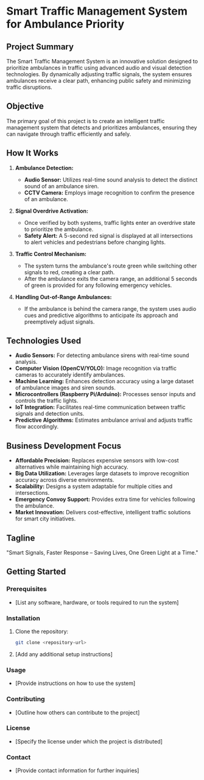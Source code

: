 # Smart Traffic Management System for Ambulance Priority

## Project Summary

The Smart Traffic Management System is an innovative solution designed to prioritize ambulances in traffic using advanced audio and visual detection technologies. By dynamically adjusting traffic signals, the system ensures ambulances receive a clear path, enhancing public safety and minimizing traffic disruptions.

## Objective

The primary goal of this project is to create an intelligent traffic management system that detects and prioritizes ambulances, ensuring they can navigate through traffic efficiently and safely.

## How It Works

1. **Ambulance Detection:**
   - **Audio Sensor:** Utilizes real-time sound analysis to detect the distinct sound of an ambulance siren.
   - **CCTV Camera:** Employs image recognition to confirm the presence of an ambulance.

2. **Signal Overdrive Activation:**
   - Once verified by both systems, traffic lights enter an overdrive state to prioritize the ambulance.
   - **Safety Alert:** A 5-second red signal is displayed at all intersections to alert vehicles and pedestrians before changing lights.

3. **Traffic Control Mechanism:**
   - The system turns the ambulance's route green while switching other signals to red, creating a clear path.
   - After the ambulance exits the camera range, an additional 5 seconds of green is provided for any following emergency vehicles.

4. **Handling Out-of-Range Ambulances:**
   - If the ambulance is behind the camera range, the system uses audio cues and predictive algorithms to anticipate its approach and preemptively adjust signals.

## Technologies Used

- **Audio Sensors:** For detecting ambulance sirens with real-time sound analysis.
- **Computer Vision (OpenCV/YOLO):** Image recognition via traffic cameras to accurately identify ambulances.
- **Machine Learning:** Enhances detection accuracy using a large dataset of ambulance images and siren sounds.
- **Microcontrollers (Raspberry Pi/Arduino):** Processes sensor inputs and controls the traffic lights.
- **IoT Integration:** Facilitates real-time communication between traffic signals and detection units.
- **Predictive Algorithms:** Estimates ambulance arrival and adjusts traffic flow accordingly.

## Business Development Focus

- **Affordable Precision:** Replaces expensive sensors with low-cost alternatives while maintaining high accuracy.
- **Big Data Utilization:** Leverages large datasets to improve recognition accuracy across diverse environments.
- **Scalability:** Designs a system adaptable for multiple cities and intersections.
- **Emergency Convoy Support:** Provides extra time for vehicles following the ambulance.
- **Market Innovation:** Delivers cost-effective, intelligent traffic solutions for smart city initiatives.

## Tagline

"Smart Signals, Faster Response – Saving Lives, One Green Light at a Time."

## Getting Started

### Prerequisites

- [List any software, hardware, or tools required to run the system]

### Installation

1. Clone the repository:
   ```bash
   git clone <repository-url>
   ```
2. [Add any additional setup instructions]

### Usage

- [Provide instructions on how to use the system]

### Contributing

- [Outline how others can contribute to the project]

### License

- [Specify the license under which the project is distributed]

### Contact

- [Provide contact information for further inquiries]
